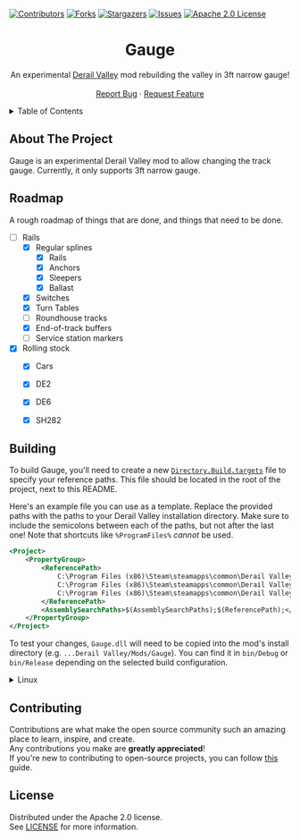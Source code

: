 ﻿[![Contributors][contributors-shield]][contributors-url]
[![Forks][forks-shield]][forks-url]
[![Stargazers][stars-shield]][stars-url]
[![Issues][issues-shield]][issues-url]
[![Apache 2.0 License][license-shield]][license-url]




<!-- PROJECT LOGO -->
<div align="center">
  <h1>Gauge</h1>
  <p>
    An experimental <a href="https://store.steampowered.com/app/588030">Derail Valley</a> mod rebuilding the valley in 3ft narrow gauge!
    <br />
    <br />
    <a href="https://github.com/Insprill/dv-gauge/issues">Report Bug</a>
    ·
    <a href="https://github.com/Insprill/dv-gauge/issues">Request Feature</a>
  </p>
</div>




<!-- TABLE OF CONTENTS -->
<details>
  <summary>Table of Contents</summary>
  <ol>
    <li><a href="#about-the-project">About The Project</a></li>
    <li><a href="#roadmap">Roadmap</a></li>
    <li><a href="#building">Building</a></li>
    <li><a href="#contributing">Contributing</a></li>
    <li><a href="#license">License</a></li>
  </ol>
</details>




<!-- ABOUT THE PROJECT -->

## About The Project

Gauge is an experimental Derail Valley mod to allow changing the track gauge.
Currently, it only supports 3ft narrow gauge.




<!-- ROADMAP -->

## Roadmap

A rough roadmap of things that are done, and things that need to be done.

- [ ] Rails
  - [x] Regular splines
    - [x] Rails
    - [x] Anchors
    - [x] Sleepers
    - [x] Ballast
  - [x] Switches
  - [x] Turn Tables
  - [ ] Roundhouse tracks
  - [x] End-of-track buffers
  - [ ] Service station markers
- [x] Rolling stock
  - [x] Cars
  - [x] DE2
  - [x] DE6
  - [x] SH282




<!-- BUILDING -->

## Building

To build Gauge, you'll need to create a new [`Directory.Build.targets`](https://learn.microsoft.com/en-us/visualstudio/msbuild/customize-your-build?view=vs-2022) file to specify your reference paths. 
This file should be located in the root of the project, next to this README.

Here's an example file you can use as a template.
Replace the provided paths with the paths to your Derail Valley installation directory.
Make sure to include the semicolons between each of the paths, but not after the last one!
Note that shortcuts like `%ProgramFiles%` *cannot* be used.
```xml
<Project>
    <PropertyGroup>
        <ReferencePath>
            C:\Program Files (x86)\Steam\steamapps\common\Derail Valley\DerailValley_Data\Managed\;
            C:\Program Files (x86)\Steam\steamapps\common\Derail Valley\DerailValley_Data\Managed\UnityModManager\;
            C:\Program Files (x86)\Steam\steamapps\common\Derail Valley\Mods\DVCustomCarLoader\
        </ReferencePath>
        <AssemblySearchPaths>$(AssemblySearchPaths);$(ReferencePath);</AssemblySearchPaths>
    </PropertyGroup>
</Project>
```

To test your changes, `Gauge.dll` will need to be copied into the mod's install directory (e.g. `...Derail Valley/Mods/Gauge`).
You can find it in `bin/Debug` or `bin/Release` depending on the selected build configuration.

<details>
<summary>Linux</summary>

To build under Linux, you'll need to adjust the paths and add the path to your UnityModManager installation for Harmony.

Here's an example file assuming Steam and Derail Valley are both installed in their default paths, and UnityModManger is installed next to Steam.
```xml
<Project>
    <PropertyGroup>
        <ReferencePath>
            /home/username/.local/share/Steam/steamapps/common/Derail Valley/DerailValley_Data/Managed/;
            /home/username/.local/share/Steam/steamapps/common/Derail Valley/DerailValley_Data/Managed/;
            /home/username/.local/share/Steam/steamapps/common/Derail Valley/Mods/DVCustomCarLoader/;
            /home/username/.local/share/UnityModManager/
        </ReferencePath>
        <AssemblySearchPaths>$(AssemblySearchPaths);$(ReferencePath);</AssemblySearchPaths>
    </PropertyGroup>
</Project>
```
</details>



<!-- CONTRIBUTING -->

## Contributing

Contributions are what make the open source community such an amazing place to learn, inspire, and create.  
Any contributions you make are **greatly appreciated**!  
If you're new to contributing to open-source projects, you can follow [this][contributing-quickstart-url] guide.




<!-- LICENSE -->

## License

Distributed under the Apache 2.0 license.  
See [LICENSE][license-url] for more information.




<!-- MARKDOWN LINKS & IMAGES -->
<!-- https://www.markdownguide.org/basic-syntax/#reference-style-links -->

[contributors-shield]: https://img.shields.io/github/contributors/Insprill/dv-gauge.svg?style=for-the-badge
[contributors-url]: https://github.com/Insprill/dv-gauge/graphs/contributors
[forks-shield]: https://img.shields.io/github/forks/Insprill/dv-gauge.svg?style=for-the-badge
[forks-url]: https://github.com/Insprill/dv-gauge/network/members
[stars-shield]: https://img.shields.io/github/stars/Insprill/dv-gauge.svg?style=for-the-badge
[stars-url]: https://github.com/Insprill/dv-gauge/stargazers
[issues-shield]: https://img.shields.io/github/issues/Insprill/dv-gauge.svg?style=for-the-badge
[issues-url]: https://github.com/Insprill/dv-gauge/issues
[license-shield]: https://img.shields.io/github/license/Insprill/dv-gauge.svg?style=for-the-badge
[license-url]: https://github.com/Insprill/dv-gauge/blob/master/LICENSE
[contributing-quickstart-url]: https://docs.github.com/en/get-started/quickstart/contributing-to-projects
